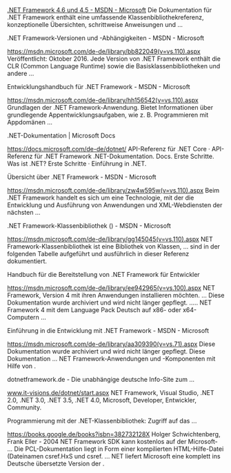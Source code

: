 [.NET Framework 4.6 und 4.5 - MSDN - Microsoft](https://msdn.microsoft.com/de-de/library/w0x726c2(v=vs.110).aspx)
Die Dokumentation für .NET Framework enthält eine umfassende Klassenbibliothekreferenz, konzeptionelle Übersichten, schrittweise Anweisungen und ...

.NET Framework-Versionen und -Abhängigkeiten - MSDN - Microsoft

https://msdn.microsoft.com/de-de/library/bb822049(v=vs.110).aspx
Veröffentlicht: Oktober 2016. Jede Version von .NET Framework enthält die CLR (Common Language Runtime) sowie die Basisklassenbibliotheken und andere ...

Entwicklungshandbuch für .NET Framework - MSDN - Microsoft

https://msdn.microsoft.com/de-de/library/hh156542(v=vs.110).aspx
Grundlagen der .NET Framework-Anwendung. Bietet Informationen über grundlegende Appentwicklungsaufgaben, wie z. B. Programmieren mit Appdomänen ...

.NET-Dokumentation | Microsoft Docs

https://docs.microsoft.com/de-de/dotnet/
API-Referenz für .NET Core · API-Referenz für .NET Framework .NET-Dokumentation. Docs. Erste Schritte. Was ist .NET? Erste Schritte · Einführung in .NET.

Übersicht über .NET Framework - MSDN - Microsoft

https://msdn.microsoft.com/de-de/library/zw4w595w(v=vs.110).aspx
Beim .NET Framework handelt es sich um eine Technologie, mit der die Entwicklung und Ausführung von Anwendungen und XML-Webdiensten der nächsten ...

.NET Framework-Klassenbibliothek () - MSDN - Microsoft

https://msdn.microsoft.com/de-de/library/gg145045(v=vs.110).aspx
NET Framework-Klassenbibliothek ist eine Bibliothek von Klassen, ... sind in der folgenden Tabelle aufgeführt und ausführlich in dieser Referenz dokumentiert.

Handbuch für die Bereitstellung von .NET Framework für Entwickler

https://msdn.microsoft.com/de-de/library/ee942965(v=vs.100).aspx
NET Framework, Version 4 mit ihren Anwendungen installieren möchten. ... Diese Dokumentation wurde archiviert und wird nicht länger gepflegt. ..... NET Framework 4 mit dem Language Pack Deutsch auf x86- oder x64-Computern ...

Einführung in die Entwicklung mit .NET Framework - MSDN - Microsoft

https://msdn.microsoft.com/de-de/library/aa309390(v=vs.71).aspx
Diese Dokumentation wurde archiviert und wird nicht länger gepflegt. Diese Dokumentation ... NET Framework-Anwendungen und -Komponenten mit Hilfe von .

dotnetframework.de - Die unabhängige deutsche Info-Site zum ...

www.it-visions.de/dotnet/start.aspx
NET Framework, Visual Studio, .NET 2.0, .NET 3.0, .NET 3.5, .NET 4.0, Microsoft, Developer, Entwickler, Community.

Programmierung mit der .NET-Klassenbibliothek: Zugriff auf das ...

https://books.google.de/books?isbn=382732128X
Holger Schwichtenberg, ‎Frank Eller - 2004
NET Framework SDK kann kostenlos auf der Microsoft- ... Die PCL-Dokumentation liegt in Form einer kompilierten HTML-Hilfe-Datei (Dateinamen csref.HxS und csref. ... NET liefert Microsoft eine komplett ins Deutsche übersetzte Version der .

